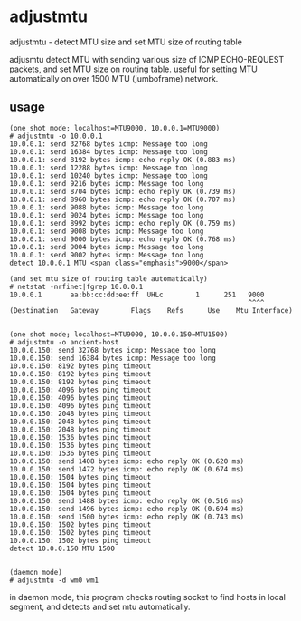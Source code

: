 adjustmtu
=========

adjustmtu - detect MTU size and set MTU size of routing table

adjusmtu detect MTU with sending various size of ICMP ECHO-REQUEST packets, and set MTU size on routing table.
useful for setting MTU automatically on over 1500 MTU (jumboframe) network.


usage
-----
	(one shot mode; localhost=MTU9000, 10.0.0.1=MTU9000)
	# adjustmtu -o 10.0.0.1
	10.0.0.1: send 32768 bytes icmp: Message too long
	10.0.0.1: send 16384 bytes icmp: Message too long
	10.0.0.1: send 8192 bytes icmp: echo reply OK (0.883 ms)
	10.0.0.1: send 12288 bytes icmp: Message too long
	10.0.0.1: send 10240 bytes icmp: Message too long
	10.0.0.1: send 9216 bytes icmp: Message too long
	10.0.0.1: send 8704 bytes icmp: echo reply OK (0.739 ms)
	10.0.0.1: send 8960 bytes icmp: echo reply OK (0.707 ms)
	10.0.0.1: send 9088 bytes icmp: Message too long
	10.0.0.1: send 9024 bytes icmp: Message too long
	10.0.0.1: send 8992 bytes icmp: echo reply OK (0.759 ms)
	10.0.0.1: send 9008 bytes icmp: Message too long
	10.0.0.1: send 9000 bytes icmp: echo reply OK (0.768 ms)
	10.0.0.1: send 9004 bytes icmp: Message too long
	10.0.0.1: send 9002 bytes icmp: Message too long
	detect 10.0.0.1 MTU <span class="emphasis">9000</span>

	(and set mtu size of routing table automatically)
	# netstat -nrfinet|fgrep 10.0.0.1
	10.0.0.1       aa:bb:cc:dd:ee:ff  UHLc	      1      251   9000
	                                                           ^^^^
	(Destination   Gateway		  Flags    Refs      Use    Mtu Interface)


	(one shot mode; localhost=MTU9000, 10.0.0.150=MTU1500)
	# adjustmtu -o ancient-host
	10.0.0.150: send 32768 bytes icmp: Message too long
	10.0.0.150: send 16384 bytes icmp: Message too long
	10.0.0.150: 8192 bytes ping timeout
	10.0.0.150: 8192 bytes ping timeout
	10.0.0.150: 8192 bytes ping timeout
	10.0.0.150: 4096 bytes ping timeout
	10.0.0.150: 4096 bytes ping timeout
	10.0.0.150: 4096 bytes ping timeout
	10.0.0.150: 2048 bytes ping timeout
	10.0.0.150: 2048 bytes ping timeout
	10.0.0.150: 2048 bytes ping timeout
	10.0.0.150: 1536 bytes ping timeout
	10.0.0.150: 1536 bytes ping timeout
	10.0.0.150: 1536 bytes ping timeout
	10.0.0.150: send 1408 bytes icmp: echo reply OK (0.620 ms)
	10.0.0.150: send 1472 bytes icmp: echo reply OK (0.674 ms)
	10.0.0.150: 1504 bytes ping timeout
	10.0.0.150: 1504 bytes ping timeout
	10.0.0.150: 1504 bytes ping timeout
	10.0.0.150: send 1488 bytes icmp: echo reply OK (0.516 ms)
	10.0.0.150: send 1496 bytes icmp: echo reply OK (0.694 ms)
	10.0.0.150: send 1500 bytes icmp: echo reply OK (0.743 ms)
	10.0.0.150: 1502 bytes ping timeout
	10.0.0.150: 1502 bytes ping timeout
	10.0.0.150: 1502 bytes ping timeout
	detect 10.0.0.150 MTU 1500


	(daemon mode)
	# adjustmtu -d wm0 wm1


in daemon mode, this program checks routing socket to find hosts in local segment, and detects and set mtu automatically.
